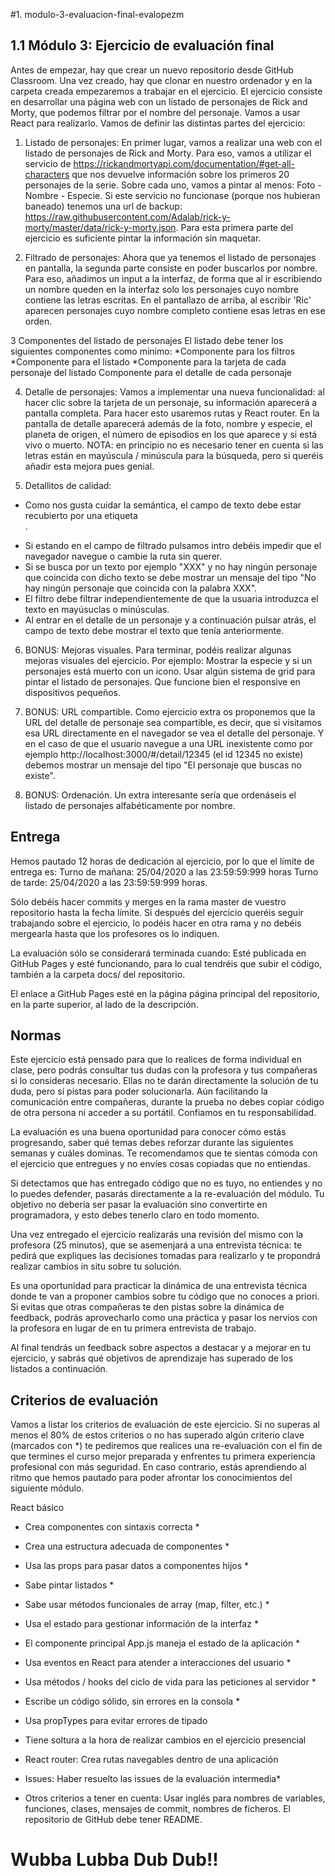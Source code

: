 #1. modulo-3-evaluacion-final-evalopezm

## 1.1 Módulo 3: Ejercicio de evaluación final

Antes de empezar, hay que crear un nuevo repositorio desde GitHub Classroom. Una vez creado, hay que clonar en nuestro ordenador y en la carpeta creada empezaremos a trabajar en el ejercicio.
El ejercicio consiste en desarrollar una página web con un listado de personajes de Rick and Morty, que podemos filtrar por el nombre del personaje. Vamos a usar React para realizarlo.
Vamos de definir las distintas partes del ejercicio:

1. Listado de personajes: En primer lugar, vamos a realizar una web con el listado de personajes de Rick and Morty. Para eso, vamos a utilizar el servicio de https://rickandmortyapi.com/documentation/#get-all-characters que nos devuelve información sobre los primeros 20 personajes de la serie. Sobre cada uno, vamos a pintar al menos:
Foto - Nombre - Especie. Si este servicio no funcionase (porque nos hubieran baneado) tenemos una url de backup: https://raw.githubusercontent.com/Adalab/rick-y-morty/master/data/rick-y-morty.json.
Para esta primera parte del ejercicio es suficiente pintar la información sin maquetar.

2. Filtrado de personajes: Ahora que ya tenemos el listado de personajes en pantalla, la segunda parte consiste en poder buscarlos por nombre. Para eso, añadimos un input a la interfaz, de forma que al ir escribiendo un nombre queden en la interfaz solo los personajes cuyo nombre contiene las letras escritas. En el pantallazo de arriba, al escribir 'Ric' aparecen personajes cuyo nombre completo contiene esas letras en ese orden.

3 Componentes del listado de personajes El listado debe tener los siguientes componentes como mínimo:
  *Componente para los filtros
  *Componente para el listado
  *Componente para la tarjeta de cada personaje del listado Componente para el detalle de cada personaje

4. Detalle de personajes: Vamos a implementar una nueva funcionalidad: al hacer clic sobre la tarjeta de un personaje, su información aparecerá a pantalla completa. Para hacer esto usaremos rutas y React router. En la pantalla de detalle aparecerá además de la foto, nombre y especie, el planeta de origen, el número de episodios en los que aparece y si está vivo o muerto.
 NOTA: en principio no es necesario tener en cuenta si las letras están en mayúscula / minúscula para la búsqueda, pero si queréis añadir esta mejora pues genial.

5. Detallitos de calidad: 

  * Como nos gusta cuidar la semántica, el campo de texto debe estar recubierto por una etiqueta <form />.
  * Si estando en el campo de filtrado pulsamos intro debéis impedir que el navegador navegue o cambie la ruta sin querer.
  * Si se busca por un texto por ejemplo "XXX" y no hay ningún personaje que coincida con dicho texto se debe mostrar un mensaje del tipo "No hay ningún personaje que coincida con la palabra XXX".
  * El filtro debe filtrar independientemente de que la usuaria introduzca el texto en mayúsuclas o minúsculas.
  * Al entrar en el detalle de un personaje y a continuación pulsar atrás, el campo de texto debe mostrar el texto que tenía anteriormente.

6. BONUS: Mejoras visuales. Para terminar, podéis realizar algunas mejoras visuales del ejercicio. Por ejemplo: Mostrar la especie y si un personajes está muerto con un icono. Usar algún sistema de grid para pintar el listado de personajes. Que funcione bien el responsive en dispositivos pequeños.

7. BONUS: URL compartible. Como ejercicio extra os proponemos que la URL del detalle de personaje sea compartible, es decir, que si visitamos esa URL directamente en el navegador se vea el detalle del personaje.
Y en el caso de que el usuario navegue a una URL inexistente como por ejemplo http://localhost:3000/#/detail/12345 (el id 12345 no existe) debemos mostrar un mensaje del tipo "El personaje que buscas no existe".

8. BONUS: Ordenación. Un extra interesante sería que ordenáseis el listado de personajes alfabéticamente por nombre.

## Entrega
Hemos pautado 12 horas de dedicación al ejercicio, por lo que el límite de entrega es: Turno de mañana: 25/04/2020 a las 23:59:59:999 horas Turno de tarde: 25/04/2020 a las 23:59:59:999 horas.

Sólo debéis hacer commits y merges en la rama master de vuestro repositorio hasta la fecha límite. Si después del ejercicio queréis seguir trabajando sobre el ejercicio, lo podéis hacer en otra rama y no debéis mergearla hasta que los profesores os lo indiquen.

La evaluación sólo se considerará terminada cuando: Esté publicada en GitHub Pages y esté funcionando, para lo cual tendréis que subir el código, también a la carpeta docs/ del repositorio.

El enlace a GitHub Pages esté en la página página principal del repositorio, en la parte superior, al lado de la descripción.

## Normas
Este ejercicio está pensado para que lo realices de forma individual en clase, pero podrás consultar tus dudas con la profesora y tus compañeras si lo consideras necesario. Ellas no te darán directamente la solución de tu duda, pero sí pistas para poder solucionarla. Aún facilitando la comunicación entre compañeras, durante la prueba no debes copiar código de otra persona ni acceder a su portátil. Confiamos en tu responsabilidad.

La evaluación es una buena oportunidad para conocer cómo estás progresando, saber qué temas debes reforzar durante las siguientes semanas y cuáles dominas. Te recomendamos que te sientas cómoda con el ejercicio que entregues y no envíes cosas copiadas que no entiendas.

Si detectamos que has entregado código que no es tuyo, no entiendes y no lo puedes defender, pasarás directamente a la re-evaluación del módulo. Tu objetivo no debería ser pasar la evaluación sino convertirte en programadora, y esto debes tenerlo claro en todo momento.

Una vez entregado el ejercicio realizarás una revisión del mismo con la profesora (25 minutos), que se asemenjará a una entrevista técnica: te pedirá que expliques las decisiones tomadas para realizarlo y te propondrá realizar cambios in situ sobre tu solución.

Es una oportunidad para practicar la dinámica de una entrevista técnica donde te van a proponer cambios sobre tu código que no conoces a priori. Si evitas que otras compañeras te den pistas sobre la dinámica de feedback, podrás aprovecharlo como una práctica y pasar los nervios con la profesora en lugar de en tu primera entrevista de trabajo.

Al final tendrás un feedback sobre aspectos a destacar y a mejorar en tu ejercicio, y sabrás qué objetivos de aprendizaje has superado de los listados a continuación.

## Criterios de evaluación
Vamos a listar los criterios de evaluación de este ejercicio. Si no superas al menos el 80% de estos criterios o no has superado algún criterio clave (marcados con *) te pediremos que realices una re-evaluación con el fin de que termines el curso mejor preparada y enfrentes tu primera experiencia profesional con más seguridad. En caso contrario, estás aprendiendo al ritmo que hemos pautado para poder afrontar los conocimientos del siguiente módulo.

React básico
* Crea componentes con sintaxis correcta *
* Crea una estructura adecuada de componentes *
* Usa las props para pasar datos a componentes hijos *
* Sabe pintar listados *
* Sabe usar métodos funcionales de array (map, filter, etc.) *
* Usa el estado para gestionar información de la interfaz *
* El componente principal App.js maneja el estado de la aplicación *
* Usa eventos en React para atender a interacciones del usuario *
* Usa métodos / hooks del ciclo de vida para las peticiones al servidor *
* Escribe un código sólido, sin errores en la consola *

* Usa propTypes para evitar errores de tipado
* Tiene soltura a la hora de realizar cambios en el ejercicio presencial
* React router: Crea rutas navegables dentro de una aplicación
* Issues: Haber resuelto las issues de la evaluación intermedia*
* Otros criterios a tener en cuenta: Usar inglés para nombres de variables, funciones, clases, mensajes de commit, nombres de ficheros. El repositorio de GitHub debe tener README.

# Wubba Lubba Dub Dub!!
 
